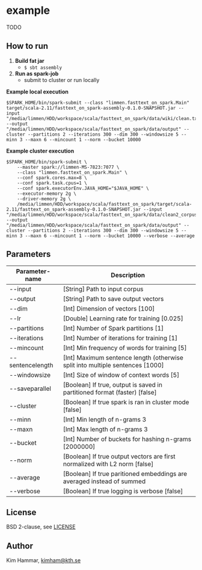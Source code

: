 # example

TODO

## How to run

1. **Build fat jar**
   - `$ sbt assembly`
2. **Run as spark-job**
   - submit to cluster or run locally

**Example local execution**
```
$SPARK_HOME/bin/spark-submit --class "limmen.fasttext_on_spark.Main" target/scala-2.11/fasttext_on_spark-assembly-0.1.0-SNAPSHOT.jar --input "/media/limmen/HDD/workspace/scala/fasttext_on_spark/data/wiki/clean.txt" --output "/media/limmen/HDD/workspace/scala/fasttext_on_spark/data/output" --cluster --partitions 2 --iterations 300 --dim 300 --windowsize 5 --minn 3 --maxn 6 --mincount 1 --norm --bucket 10000
```

**Example cluster execution**

``` shell
$SPARK_HOME/bin/spark-submit \
    --master spark://limmen-MS-7823:7077 \
    --class "limmen.fasttext_on_spark.Main" \
    --conf spark.cores.max=8 \
    --conf spark.task.cpus=1 \
    --conf spark.executorEnv.JAVA_HOME="$JAVA_HOME" \
    --executor-memory 2g \
    --driver-memory 2g \
    /media/limmen/HDD/workspace/scala/fasttext_on_spark/target/scala-2.11/fasttext_on_spark-assembly-0.1.0-SNAPSHOT.jar --input "/media/limmen/HDD/workspace/scala/fasttext_on_spark/data/clean2_corpus.txt" --output "/media/limmen/HDD/workspace/scala/fasttext_on_spark/data/output" --cluster --partitions 2 --iterations 300 --dim 300 --windowsize 5 --minn 3 --maxn 6 --mincount 1 --norm --bucket 10000 --verbose --average
```

## Parameters

| Parameter-name   | Description                                                                   |
| -----            | -----------                                                                   |
| --input          | [String] Path to input corpus                                                 |
| --output         | [String] Path to save output vectors                                          |
| --dim            | [Int] Dimension of vectors [100]                                              |
| --lr             | [Double] Learning rate for training [0.025]                                   |
| --partitions     | [Int] Number of Spark partitions [1]                                          |
| --iterations     | [Int] Number of iterations for training [1]                                   |
| --mincount       | [Int] Min frequency of words for training [5]                                 |
| --sentencelength | [Int] Maximum sentence length (otherwise split into multiple sentences [1000] |
| --windowsize     | [Int] Size of window of context words [5]                                     |
| --saveparallel   | [Boolean] If true, output is saved in partitioned format (faster) [false]     |
| --cluster        | [Boolean] If true spark is ran in cluster mode [false]                        |
| --minn           | [Int] Min length of n-grams 3                                                 |
| --maxn           | [Int] Max length of n-grams 3                                                 |
| --bucket         | [Int] Number of buckets for hashing n-grams [2000000]                         |
| --norm           | [Boolean] If true output vectors are first normalized with L2 norm [false]    |
| --average        | [Boolean] If true paritioned embeddings are averaged instead of summed        |
| --verbose        | [Boolean] If true logging is verbose [false]                                  |

## License

BSD 2-clause, see [LICENSE](./LICENSE)

## Author

Kim Hammar, [kimham@kth.se](mailto:kimham@kth.se)
